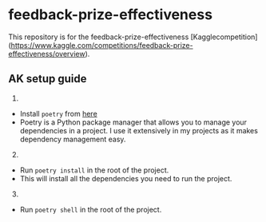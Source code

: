 # feedback-prize-effectiveness

This repository is for the feedback-prize-effectiveness [Kagglecompetition] (<https://www.kaggle.com/competitions/feedback-prize-effectiveness/overview>).

## AK setup guide

1.

- Install `poetry` from [here](https://python-poetry.org/docs/installation/)
- Poetry is a Python package manager that allows you to manage your dependencies in a project. I use it extensively in my projects as it makes dependency management easy.

2.

- Run `poetry install` in the root of the project.
- This will install all the dependencies you need to run the project.

3.

- Run `poetry shell` in the root of the project.
